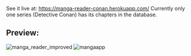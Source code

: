 See it live at: https://manga-reader-conan.herokuapp.com/
Currently only one series (Detective Conan) has its chapters in the database.
## Preview:

![manga_reader_improved](https://user-images.githubusercontent.com/47607915/108116706-fb9a4300-7069-11eb-8d63-1d5c2dff4cc0.PNG)
![mangaapp](https://user-images.githubusercontent.com/47607915/103386573-7c5aab00-4acd-11eb-8213-6fa1dc8df215.PNG)
